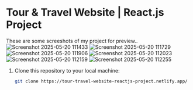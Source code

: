 # Tour & Travel Website | React.js Project
These are some screeshots of my project for preview..
![Screenshot 2025-05-20 111433](https://github.com/user-attachments/assets/fdcbacc0-6532-40e7-9f54-cb2bc72129c0)
![Screenshot 2025-05-20 111729](https://github.com/user-attachments/assets/30fd793f-b73c-4c2c-a5aa-0ca697e94fb9)
![Screenshot 2025-05-20 111906](https://github.com/user-attachments/assets/10faed96-e29e-4569-8f8d-03f8ec492c6d)
![Screenshot 2025-05-20 112023](https://github.com/user-attachments/assets/217e4ad2-acb0-41c4-8413-5fe343df950d)
![Screenshot 2025-05-20 112159](https://github.com/user-attachments/assets/aaa273b7-a971-4ad9-860e-27761685aa5a)
![Screenshot 2025-05-20 112255](https://github.com/user-attachments/assets/84c61a0f-e76c-47bc-b1ce-f2570677fe90)

1. Clone this repository to your local machine:

   ```bash
   git clone https://tour-travel-website-reactjs-project.netlify.app/

